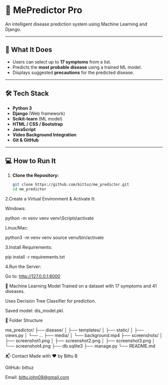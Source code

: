 # 🧠 MePredictor Pro

An intelligent disease prediction system using Machine Learning and Django.

---

## 🚀 What It Does

- Users can select up to **17 symptoms** from a list.
- Predicts the **most probable disease** using a trained ML model.
- Displays suggested **precautions** for the predicted disease.

---

## 🛠️ Tech Stack

- **Python 3**
- **Django** (Web framework)
- **Scikit-learn** (ML model)
- **HTML / CSS / Bootstrap**
- **JavaScript**
- **Video Background Integration**
- **Git & GitHub**

---

## 💻 How to Run It

1. **Clone the Repository:**
   ```bash
   git clone https://github.com/bittuz/me_predictor.git
   cd me_predictor

2.Create a Virtual Environment & Activate It:

Windows:

python -m venv venv
venv\Scripts\activate

Linux/Mac:

python3 -m venv venv
source venv/bin/activate

3.Install Requirements:

pip install -r requirements.txt

4.Run the Server:

Go to: http://127.0.0.1:8000


🤖 Machine Learning Model
Trained on a dataset with 17 symptoms and 41 diseases.

Uses Decision Tree Classifier for prediction.

Saved model: dis_model.pkl.

📁 Folder Structure

me_predictor/
├── disease/
│   ├── templates/
│   ├── static/
│   ├── views.py
│   └── ...
├── media/
│   └── background.mp4
├── screenshots/
│   ├── screenshot1.png
│   ├── screenshot2.png
│   ├── screenshot3.png
│   └── screenshot4.png
├── db.sqlite3
├── manage.py
└── README.md


📬 Contact
Made with ❤️ by Bittu B

GitHub: bittuz

Email: bittu.john08@gmail.com
